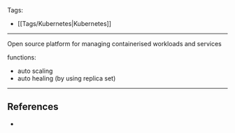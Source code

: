 Tags:
- [[Tags/Kubernetes|Kubernetes]]
---
Open source platform for managing containerised workloads and services

functions:

- auto scaling
- auto healing (by using replica set)

---
## References
- 